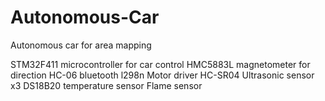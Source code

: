 # Autonomous-Car
Autonomous car for area mapping

STM32F411 microcontroller for car control
HMC5883L magnetometer for direction
HC-06 bluetooth
l298n Motor driver
HC-SR04 Ultrasonic sensor x3
DS18B20 temperature sensor
Flame sensor

